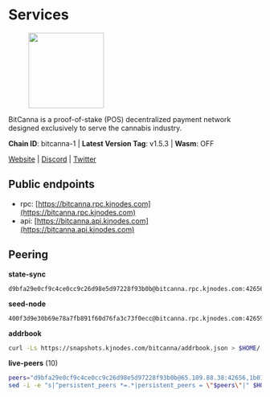 # Services

<figure><img src="https://raw.githubusercontent.com/kj89/testnet_manuals/main/pingpub/logos/bitcanna.png" width="150" alt=""><figcaption></figcaption></figure>

BitCanna is a proof-of-stake (POS) decentralized payment network designed exclusively to serve the cannabis industry. 

**Chain ID**: bitcanna-1 | **Latest Version Tag**: v1.5.3 | **Wasm**: OFF

[Website](https://www.bitcanna.io) | [Discord](https://discord.gg/9AVrzaVQvs) | [Twitter](https://twitter.com/BitCannaGlobal)


## Public endpoints

* rpc: [https://bitcanna.rpc.kjnodes.com](https://bitcanna.rpc.kjnodes.com)
* api: [https://bitcanna.api.kjnodes.com](https://bitcanna.api.kjnodes.com)

## Peering

**state-sync**

```text
d9bfa29e0cf9c4ce0cc9c26d98e5d97228f93b0b@bitcanna.rpc.kjnodes.com:42656
```

**seed-node**

```text
400f3d9e30b69e78a7fb891f60d76fa3c73f0ecc@bitcanna.rpc.kjnodes.com:42659
```

**addrbook**
```bash
curl -Ls https://snapshots.kjnodes.com/bitcanna/addrbook.json > $HOME/.bcna/config/addrbook.json
```

**live-peers** (10)
```bash
peers="d9bfa29e0cf9c4ce0cc9c26d98e5d97228f93b0b@65.109.88.38:42656,1b01a388eaba8f15634c1e5cd5bb7c55810250d2@135.181.219.115:27656,c38376851f76a488bcc464ce9e248d6cf2956ba8@176.9.188.21:50656,d8a0facda705edbbdd2d79fb302e017df009e9da@207.244.231.189:26656,846fca7d90fdc1ddbcf1892a0b6338a44e93b76d@65.108.0.93:36656,c38a5912b4b0f827732862594671c65ad0059932@172.105.196.25:26656,d3796f3f2a179afab1485a672ace3d909cd0eeed@185.137.122.214:26656,8e4e1f1e087c76c71c64e477e95495833da82aa2@135.181.173.137:26656,312237a27c62e21e3ec5e2a075cba0035db3fb66@95.217.42.107:26656,0a658df9d9fab096983a12e6f878e87281a15ce6@194.163.172.37:27656"
sed -i -e "s|^persistent_peers *=.*|persistent_peers = \"$peers\"|" $HOME/.bcna/config/config.toml
```
